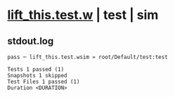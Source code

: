 # [lift_this.test.w](../../../../../examples/tests/valid/lift_this.test.w) | test | sim

## stdout.log
```log
pass ─ lift_this.test.wsim » root/Default/test:test

Tests 1 passed (1)
Snapshots 1 skipped
Test Files 1 passed (1)
Duration <DURATION>
```

